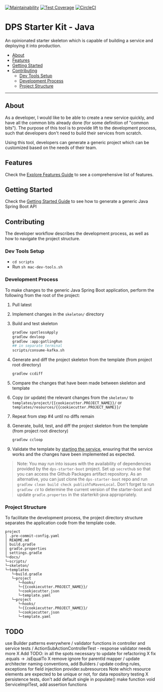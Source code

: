 [![Maintainability](https://api.codeclimate.com/v1/badges/FIXME_TOKEN/maintainability)](https://codeclimate.com/repos/FIXME_TOKEN/maintainability)
[![Test Coverage](https://api.codeclimate.com/v1/badges/FIXME_TOKEN/test_coverage)](https://codeclimate.com/repos/FIXME_TOKEN/test_coverage)
[![CircleCI](https://circleci.com/gh/ThoughtWorks-DPS/dps-starterkit-java.svg?style=shield&circle-token=FIXME_TOKEN)](https://app.circleci.com/pipelines/github/ThoughtWorks-DPS/dps-starterkit-java?branch=main)

# DPS Starter Kit - Java

An opinionated starter skeleton which is capable of building a service and deploying it into production.

- [About](#about)
- [Features](#features)
- [Getting Started](#getting-started)
- [Contributing](#contributing)
    - [Dev Tools Setup](#dev-tools-setup)
    - [Development Process](#development-process)
    - [Project Structure](#project-structure)

---

## About

As a developer, I would like to be able to create a new service quickly, and have all the common bits already done (for some definition of "common bits").
The purpose of this tool is to provide lift to the development process, such that developers don't need to build their services from scratch.

Using this tool, developers can generate a generic project which can be customized based on the needs of their team.

## Features

Check the [Explore Features Guide](docs/explore-features.md) to see a comprehensive list of features.

## Getting Started

Check the [Getting Started Guide](docs/getting-started.md) to see how to generate a generic Java Spring Boot API

## Contributing

The developer workflow describes the development process, as well as how to navigate the project structure.

### Dev Tools Setup

- `cd scripts`
- Run `sh mac-dev-tools.sh`

### Development Process

To make changes to the generic Java Spring Boot application, perform the following from the root of the project:

1. Pull latest
1. Implement changes in the `skeleton/` directory
1. Build and test skeleton

    ```bash
    gradlew spotlessApply
    gradlew devloop
    gradlew :app:gatlingRun
    ## in separate terminal
    scripts/consume-kafka.sh 
    ```

1. Generate and diff the project skeleton from the template (from project root directory)

    ```bash
    gradlew ccdiff
    ```

1. Compare the changes that have been made between skeleton and template
1. Copy (or update) the relevant changes from the `skeleton/` to `templates/project/{{cookiecutter.PROJECT_NAME}}/` or `templates/resources/{{cookiecutter.PROJECT_NAME}}/`
1. Repeat from step #4 until no diffs remain
1. Generate, build, test, and diff the project skeleton from the template (from project root directory)

    ```bash
    gradlew ccloop
    ```

1. Validate the template by [starting the service](docs/tutorial.md#Starting-service), ensuring that the service works and the changes have been implemented as expected.

> Note: You may run into issues with the availability of dependencies provided by the `dps-starter-boot` project.
> Set up `secrethub` so that you can access the Github Packages artifact repository.
> As an alternative, you can just clone the `dps-starter-boot` repo and run `gradlew clean build check publishToMavenLocal`.
> Don't forget to run `gradlew cV` to determine the current version of the starter-boot and update `gradle.propertes` in the starterkit-java appropriately.

### Project Structure

To facilitate the development process, the project directory structure separates the application code from the template code.

```text
project
│ .pre-commit-config.yaml
│ README.md
│ build.gradle    
│ gradle.properties
│ settings.gradle
└─docs/
└─scripts/
└─skeleton/
└─templates
   └─build.gradle
   └─project
      └─hooks/
      └─{{cookiecutter.PROJECT_NAME}}/
      └─cookiecutter.json
      └─template.yaml
   └─project
      └─hooks/
      └─{{cookiecutter.PROJECT_NAME}}/
      └─cookiecutter.json
      └─template.yaml
```

## TODO

use Builder patterns everywhere
/ validator functions in controller and service tests
/ ActionSubActionControllerTest - response validator needs more
X Add TODO: in all the spots necessary to update for refactoring
X fix .equals -> .isEqualTo
X remove ignore for parentId mapper
/ update architecter naming conventions, add Builders
/ update coding rules, exceptions for field injection provider.subresources
Note which resource elements are expected to be unique or not, for data repository testing
X persistence tests, don't add default single in populate()  make function void
ServiceImplTest, add assertion functions

